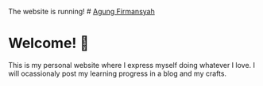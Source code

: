 The website is running! # [Agung Firmansyah](https://agungfirmansyah.vercel.app)


# Welcome! 👋

This is my personal website where I express myself doing whatever I love.
I will ocassionaly post my learning progress in a blog and my crafts.

